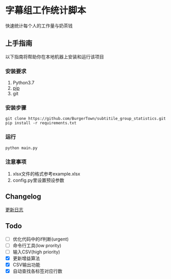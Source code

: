 # 字幕组工作统计脚本

快速统计每个人的工作量与奶茶钱

## 上手指南

以下指南将帮助你在本地机器上安装和运行该项目

### 安装要求

1. Python3.7
2. [pip](https://pypi.org/project/pip/)
3. git

### 安装步骤

```shell
git clone https://github.com/BurgerTown/subtitile_group_statistics.git
pip install -r requirements.txt
```

### 运行

```shell
python main.py
```

### 注意事项

1. xlsx文件的格式参考example.xlsx
2. config.py里设置预设参数

## Changelog

[更新日志](/CHANGELOG.md)

## Todo

- [ ] 优化代码中的if判断(urgent)
- [ ] 命令行工具(low prority)
- [ ] 输入CSV(high priority)
- [x] 更新增益算法
- [x] CSV输出功能
- [x] 自动查找各标签对应行数
